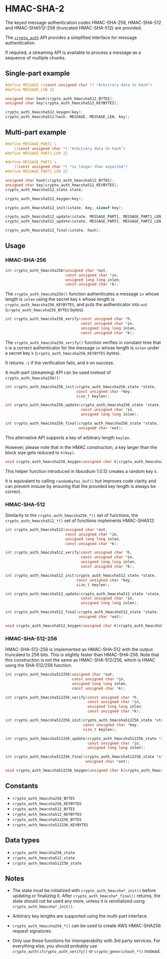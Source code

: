 # HMAC-SHA-2

The keyed message authentication codes HMAC-SHA-256, HMAC-SHA-512 and HMAC-SHA512-256 (truncated HMAC-SHA-512) are provided.

The [`crypto_auth`](../secret-key_cryptography/secret-key_authentication.md) API provides a simplified interface for message authentication.

If required, a streaming API is available to process a message as a sequence of multiple chunks.

## Single-part example

``` c
#define MESSAGE ((const unsigned char *) "Arbitrary data to hash")
#define MESSAGE_LEN 22

unsigned char hash[crypto_auth_hmacsha512_BYTES];
unsigned char key[crypto_auth_hmacsha512_KEYBYTES];

crypto_auth_hmacsha512_keygen(key);
crypto_auth_hmacsha512(hash, MESSAGE, MESSAGE_LEN, key);
```

## Multi-part example

``` c
#define MESSAGE_PART1 \
    ((const unsigned char *) "Arbitrary data to hash")
#define MESSAGE_PART1_LEN 22

#define MESSAGE_PART2 \
    ((const unsigned char *) "is longer than expected")
#define MESSAGE_PART2_LEN 23

unsigned char hash[crypto_auth_hmacsha512_BYTES];
unsigned char key[crypto_auth_hmacsha512_KEYBYTES];
crypto_auth_hmacsha512_state state;

crypto_auth_hmacsha512_keygen(key);

crypto_auth_hmacsha512_init(&state, key, sizeof key);

crypto_auth_hmacsha512_update(&state, MESSAGE_PART1, MESSAGE_PART1_LEN);
crypto_auth_hmacsha512_update(&state, MESSAGE_PART2, MESSAGE_PART2_LEN);

crypto_auth_hmacsha512_final(&state, hash);
```

## Usage

### HMAC-SHA-256

``` c
int crypto_auth_hmacsha256(unsigned char *out,
                           const unsigned char *in,
                           unsigned long long inlen,
                           const unsigned char *k);
```

The `crypto_auth_hmacsha256()` function authenticates a message `in` whose length is `inlen` using the secret key `k` whose length is `crypto_auth_hmacsha256_KEYBYTES`, and puts the authenticator into `out` (`crypto_auth_hmacsha256_BYTES` bytes).

``` c
int crypto_auth_hmacsha256_verify(const unsigned char *h,
                                  const unsigned char *in,
                                  unsigned long long inlen,
                                  const unsigned char *k);
```

The `crypto_auth_hmacsha256_verify()` function verifies in constant time that `h` is a correct authenticator for the message `in` whose length is `inlen` under a secret key `k` (`crypto_auth_hmacsha256_KEYBYTES` bytes).

It returns `-1` if the verification fails, and `0` on success.

A multi-part (streaming) API can be used instead of `crypto_auth_hmacsha256()`:

``` c
int crypto_auth_hmacsha256_init(crypto_auth_hmacsha256_state *state,
                                const unsigned char *key,
                                size_t keylen);
```

``` c
int crypto_auth_hmacsha256_update(crypto_auth_hmacsha256_state *state,
                                  const unsigned char *in,
                                  unsigned long long inlen);
```

``` c
int crypto_auth_hmacsha256_final(crypto_auth_hmacsha256_state *state,
                                 unsigned char *out);
```

This alternative API supports a key of arbitrary length `keylen`.

However, please note that in the HMAC construction, a key larger than the block size gets reduced to `h(key)`.

``` c
void crypto_auth_hmacsha256_keygen(unsigned char k[crypto_auth_hmacsha256_KEYBYTES]);
```

This helper function introduced in libsodium 1.0.12 creates a random key `k`.

It is equivalent to calling `randombytes_buf()` but improves code clarity and can prevent misuse by ensuring that the provided key length is always be correct.

### HMAC-SHA-512

Similarily to the `crypto_auth_hmacsha256_*()` set of functions, the `crypto_auth_hmacsha512_*()` set of functions implements HMAC-SHA512:

``` c
int crypto_auth_hmacsha512(unsigned char *out,
                           const unsigned char *in,
                           unsigned long long inlen,
                           const unsigned char *k);
```

``` c
int crypto_auth_hmacsha512_verify(const unsigned char *h,
                                  const unsigned char *in,
                                  unsigned long long inlen,
                                  const unsigned char *k);
```

``` c
int crypto_auth_hmacsha512_init(crypto_auth_hmacsha512_state *state,
                                const unsigned char *key,
                                size_t keylen);
```

``` c
int crypto_auth_hmacsha512_update(crypto_auth_hmacsha512_state *state,
                                  const unsigned char *in,
                                  unsigned long long inlen);
```

``` c
int crypto_auth_hmacsha512_final(crypto_auth_hmacsha512_state *state,
                                 unsigned char *out);
```

``` c
void crypto_auth_hmacsha512_keygen(unsigned char k[crypto_auth_hmacsha512_KEYBYTES]);
```

### HMAC-SHA-512-256

HMAC-SHA-512-256 is implemented as HMAC-SHA-512 with the output truncated to 256 bits. This is slightly faster than HMAC-SHA-256. Note that this construction is not the same as HMAC-SHA-512/256, which is HMAC using the SHA-512/256 function.

``` c
int crypto_auth_hmacsha512256(unsigned char *out,
                              const unsigned char *in,
                              unsigned long long inlen,
                              const unsigned char *k);
```

``` c
int crypto_auth_hmacsha512256_verify(const unsigned char *h,
                                     const unsigned char *in,
                                     unsigned long long inlen,
                                     const unsigned char *k);
```

``` c
int crypto_auth_hmacsha512256_init(crypto_auth_hmacsha512256_state *state,
                                   const unsigned char *key,
                                   size_t keylen);
```

``` c
int crypto_auth_hmacsha512256_update(crypto_auth_hmacsha512256_state *state,
                                     const unsigned char *in,
                                     unsigned long long inlen);
```

``` c
int crypto_auth_hmacsha512256_final(crypto_auth_hmacsha512256_state *state,
                                    unsigned char *out);
```

``` c
void crypto_auth_hmacsha512256_keygen(unsigned char k[crypto_auth_hmacsha512256_KEYBYTES]);
```

## Constants

  - `crypto_auth_hmacsha256_BYTES`
  - `crypto_auth_hmacsha256_KEYBYTES`
  - `crypto_auth_hmacsha512_BYTES`
  - `crypto_auth_hmacsha512_KEYBYTES`
  - `crypto_auth_hmacsha512256_BYTES`
  - `crypto_auth_hmacsha512256_KEYBYTES`

## Data types

  - `crypto_auth_hmacsha256_state`
  - `crypto_auth_hmacsha512_state`
  - `crypto_auth_hmacsha512256_state`

## Notes

  - The state must be initialized with `crypto_auth_hmacsha*_init()` before updating or finalizing it. After `crypto_auth_hmacsha*_final()` returns, the state should not be used any more, unless it is reinitialized using `crypto_auth_hmacsha*_init()`.

  - Arbitrary key lengths are supported using the multi-part interface.

  - `crypto_auth_hmacsha256_*()` can be used to create AWS HMAC-SHA256 request signatures.

  - Only use these functions for interoperability with 3rd party services. For everything else, you should probably use `crypto_auth()`/`crypto_auth_verify()` or `crypto_generichash_*()` instead.
